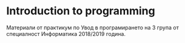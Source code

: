 # Introduction to programming
Материали от практикум по Увод в прoграмирането на 3 група от специалност Информатика 2018/2019 година.
